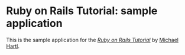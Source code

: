 # Ruby on Rails Tutorial: sample application

This is the sample application for the [*Ruby on Rails
Tutorial*](http://railstutorial.org/) by [Michael
Hartl](http://michaelhartl.com/).

